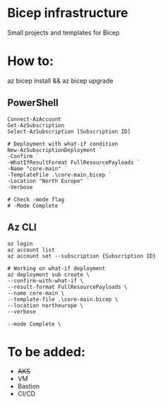 # Bicep infrastructure
Small projects and templates for Bicep

# How to:
az bicep install && az bicep upgrade

## PowerShell
```
Connect-AzAccount
Get-AzSubscription
Select-AzSubscription [Subscription ID]

# Deployment with what-if condition
New-AzSubscriptionDeployment `
-Confirm `
-WhatIfResultFormat FullResourcePayloads `
-Name "core-main" `
-TemplateFile .\core-main.bicep `
-Location "North Europe" `
-Verbose

# Check -mode flag
# -Mode Complete `
```

## Az CLI
```
az login
az account list
az account set --subscription {Subscription ID}

# Working on what-if deployment
az deployment sub create \
--confirm-with-what-if \
--result-format FullResourcePayloads \
--name core-main \
--template-file .\core-main.bicep \
--location northeurope \
--verbose

--mode Complete \
```

# To be added:
- ~~AKS~~
- VM
- Bastion
- CI/CD
